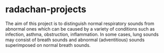 # radachan-projects
The aim of this project is to distinguish normal respiratory sounds from abnormal ones which can be caused by a variety of conditions such as infection, asthma, obstruction, inflammation. In some cases, lung sounds may consist of breath sounds and abnormal (adventitious) sounds superimposed on normal breath sounds. 

 
